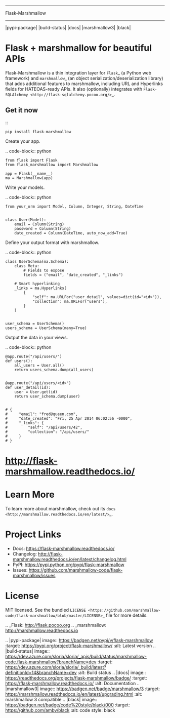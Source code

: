*****************
Flask-Marshmallow
*****************

|pypi-package| |build-status| |docs| |marshmallow3| |black|

Flask + marshmallow for beautiful APIs
======================================

Flask-Marshmallow is a thin integration layer for `Flask`_ (a Python web framework) and `marshmallow`_ (an object serialization/deserialization library) that adds additional features to marshmallow, including URL and Hyperlinks fields for HATEOAS-ready APIs. It also (optionally) integrates with `Flask-SQLAlchemy <http://flask-sqlalchemy.pocoo.org/>`_.

Get it now
----------
::

    pip install flask-marshmallow


Create your app.

.. code-block:: python

    from flask import Flask
    from flask_marshmallow import Marshmallow

    app = Flask(__name__)
    ma = Marshmallow(app)

Write your models.

.. code-block:: python

    from your_orm import Model, Column, Integer, String, DateTime


    class User(Model):
        email = Column(String)
        password = Column(String)
        date_created = Column(DateTime, auto_now_add=True)


Define your output format with marshmallow.

.. code-block:: python


    class UserSchema(ma.Schema):
        class Meta:
            # Fields to expose
            fields = ("email", "date_created", "_links")

        # Smart hyperlinking
        _links = ma.Hyperlinks(
            {
                "self": ma.URLFor("user_detail", values=dict(id="<id>")),
                "collection": ma.URLFor("users"),
            }
        )


    user_schema = UserSchema()
    users_schema = UserSchema(many=True)


Output the data in your views.

.. code-block:: python

    @app.route("/api/users/")
    def users():
        all_users = User.all()
        return users_schema.dump(all_users)


    @app.route("/api/users/<id>")
    def user_detail(id):
        user = User.get(id)
        return user_schema.dump(user)


    # {
    #     "email": "fred@queen.com",
    #     "date_created": "Fri, 25 Apr 2014 06:02:56 -0000",
    #     "_links": {
    #         "self": "/api/users/42",
    #         "collection": "/api/users/"
    #     }
    # }


http://flask-marshmallow.readthedocs.io/
========================================

Learn More
==========

To learn more about marshmallow, check out its `docs <http://marshmallow.readthedocs.io/en/latest/>`_.



Project Links
=============

- Docs: https://flask-marshmallow.readthedocs.io/
- Changelog: http://flask-marshmallow.readthedocs.io/en/latest/changelog.html
- PyPI: https://pypi.python.org/pypi/flask-marshmallow
- Issues: https://github.com/marshmallow-code/flask-marshmallow/issues

License
=======

MIT licensed. See the bundled `LICENSE <https://github.com/marshmallow-code/flask-marshmallow/blob/master/LICENSE>`_ file for more details.


.. _Flask: http://flask.pocoo.org
.. _marshmallow: http://marshmallow.readthedocs.io

.. |pypi-package| image:: https://badgen.net/pypi/v/flask-marshmallow
    :target: https://pypi.org/project/flask-marshmallow/
    :alt: Latest version
.. |build-status| image:: https://dev.azure.com/sloria/sloria/_apis/build/status/marshmallow-code.flask-marshmallow?branchName=dev
    :target: https://dev.azure.com/sloria/sloria/_build/latest?definitionId=14&branchName=dev
    :alt: Build status
.. |docs| image:: https://readthedocs.org/projects/flask-marshmallow/badge/
   :target: https://flask-marshmallow.readthedocs.io/
   :alt: Documentation
.. |marshmallow3| image:: https://badgen.net/badge/marshmallow/3
    :target: https://marshmallow.readthedocs.io/en/latest/upgrading.html
    :alt: marshmallow 3 compatible
.. |black| image:: https://badgen.net/badge/code%20style/black/000
    :target: https://github.com/ambv/black
    :alt: code style: black
